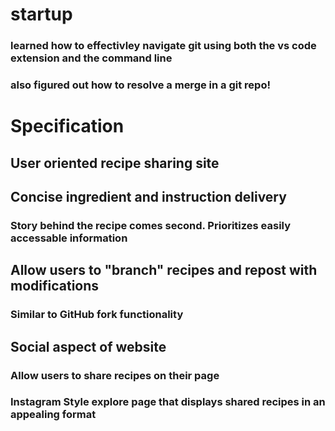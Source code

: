 # startup

### learned how to effectivley navigate git using both the vs code extension and the command line
### also figured out how to resolve a merge in a git repo!


# Specification
## User oriented recipe sharing site

## Concise ingredient and instruction delivery
### Story behind the recipe comes second. Prioritizes easily accessable information
## Allow users to "branch" recipes and repost with modifications
### Similar to GitHub fork functionality
## Social aspect of website
### Allow users to share recipes on their page
### Instagram Style explore page that displays shared recipes in an appealing format

